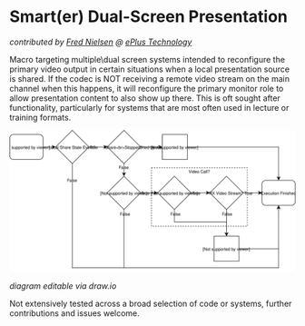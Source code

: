 # Smart(er) Dual-Screen Presentation

*contributed by [Fred Nielsen](https://github.com/fredless) @ [ePlus Technology](https://www.eplus.com)*

Macro targeting multiple\dual screen systems intended to reconfigure the primary video output in certain situations when a local presentation source is shared.  If the codec is NOT receiving a remote video stream on the main channel when this happens, it will reconfigure the primary monitor role to allow presentation content to also show up there.  This is oft sought after functionality, particularly for systems that are most often used in lecture or training formats.

![dualScreenPresentation flow](dualScreenPresentation.svg)

*diagram editable via draw.io*

Not extensively tested across a broad selection of code or systems, further contributions and issues welcome.
